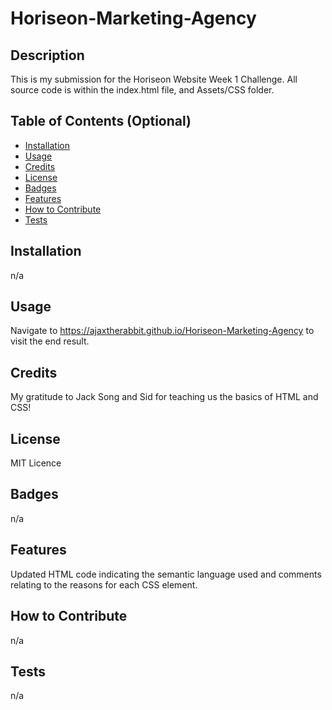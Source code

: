 # Horiseon-Marketing-Agency

## Description

This is my submission for the Horiseon Website Week 1 Challenge. All source code is within the index.html file, and Assets/CSS folder. 

## Table of Contents (Optional)

- [Installation](#installation)
- [Usage](#usage)
- [Credits](#credits)
- [License](#license)
- [Badges](#badges)
- [Features](#features)
- [How to Contribute](#how-to-contribute)
- [Tests](#tests)

## Installation

n/a

## Usage

Navigate to https://ajaxtherabbit.github.io/Horiseon-Marketing-Agency to visit the end result.


## Credits

My gratitude to Jack Song and Sid for teaching us the basics of HTML and CSS!

## License

MIT Licence

## Badges

n/a

## Features

Updated HTML code indicating the semantic language used and comments relating to the reasons for each CSS element. 

## How to Contribute

n/a

## Tests

n/a
